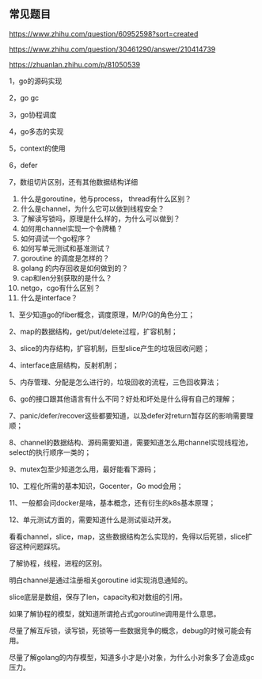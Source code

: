 ## 常见题目

https://www.zhihu.com/question/60952598?sort=created

https://www.zhihu.com/question/30461290/answer/210414739

https://zhuanlan.zhihu.com/p/81050539

1，go的源码实现

2，go gc

3，go协程调度

4，go多态的实现

5，context的使用

6，defer

7，数组切片区别，还有其他数据结构详细

1. 什么是goroutine，他与process， thread有什么区别？
2. 什么是channel，为什么它可以做到线程安全？
3. 了解读写锁吗，原理是什么样的，为什么可以做到？
4. 如何用channel实现一个令牌桶？
5. 如何调试一个go程序？
6. 如何写单元测试和基准测试？
7. goroutine 的调度是怎样的？
8. golang 的内存回收是如何做到的？
9. cap和len分别获取的是什么？
10. netgo，cgo有什么区别？
11. 什么是interface？



1、至少知道go的fiber概念，调度原理，M/P/G的角色分工；

2、map的数据结构，get/put/delete过程，扩容机制；

3、slice的内存结构，扩容机制，巨型slice产生的垃圾回收问题；

4、interface底层结构，反射机制；

5、内存管理、分配是怎么进行的，垃圾回收的流程，三色回收算法；

6、go的接口跟其他语言有什么不同？好处和坏处是什么得有自己的理解；

7、panic/defer/recover这些都要知道，以及defer对return暂存区的影响需要理顺；

8、channel的数据结构、源码需要知道，需要知道怎么用channel实现线程池，select的执行顺序一类的；

9、mutex包至少知道怎么用，最好能看下源码；

10、工程化所需的基本知识，Gocenter，Go mod会用；

11、一般都会问docker是啥，基本概念，还有衍生的k8s基本原理；

12、单元测试方面的，需要知道什么是测试驱动开发。



看看channel，slice，map，这些数据结构怎么实现的，免得以后死锁，slice扩容这种问题踩坑。

了解协程，线程，进程的区别。

明白channel是通过注册相关goroutine id实现消息通知的。

slice底层是数组，保存了len，capacity和对数组的引用。

如果了解协程的模型，就知道所谓抢占式goroutine调用是什么意思。

尽量了解互斥锁，读写锁，死锁等一些数据竞争的概念，debug的时候可能会有用。

尽量了解golang的内存模型，知道多小才是小对象，为什么小对象多了会造成gc压力。